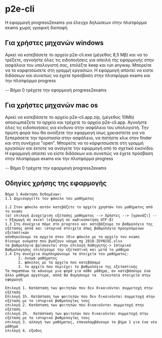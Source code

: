 # p2e-cli
Η εφαρμογή progress2exams για έλεγχο δηλώσεων στην πλατφόρμα exams χωρίς γραφική διεπαφή

## Για χρήστες μηχανών windows ##

Αρκεί να κατεβάσετε το αρχείο p2e-cli.exe (μέγεθος 8,5 Μβ) και να το τρέξετε, αγνοήστε όλες τις ειδοποιήσεις για απειλή της εφαρμογής στην ασφάλεια του υπολογιστή σας, επιλέξτε keep και run anyway. Μπορείτε να το καρφιτσώσετε στη γραμμή εργασιών.
Η εφαρμογή απαιτεί να είστε διδάσκων και συνεπώς να έχετε πρόσβαση στην πλατφόρμα exams και την πλατφόρμα progress

-- Βήμα 0 τρέχετε την εφαρμογή progress2exams

## Για χρήστες μηχανών mac os ##

Αρκεί να κατεβάσετε το αρχείο p2e-cli.app.zip, (μέγεθος 10Μb) αποσυμπιέζετε το αρχείο και τρέχετε το αρχείο p2e-cli.app. Αγνοήστε όλες τις ειδοποιήσεις για κίνδυνο στην ασφάλεια του υπολογιστή. Την πρώτη φορά που θα ανοίξετε την εφαρμογή ίσως χρειαστείτε για να ξεπεράσετε την προστασία στην ασφάλεια, να πατήστε <ctrl> κλικ στον  finder και στη συνέχεια "open". Μπορείτε να το καρφιτσώσετε στη γραμμή εργασιών και έκτοτε να ανοίγετε την εφαρμογή από το σχετικό εικονίδιο.
Η εφαρμογή απαιτεί να είστε διδάσκων και συνεπώς να έχετε πρόσβαση στην πλατφόρμα exams και την πλατφόρμα progress

-- Βήμα 0 τρέχετε την εφαρμογή progress2exams

## Οδηγίες χρήσης της εφαρμογής ##

    Βήμα 1 Ανάκτηση δεδομένων: 
    1.1 Δημιουργείτε τον φάκελο του μαθήματος 
    
    1.2 Στον φάκελο αυτόν κατεβάζετε το αρχείο χρηστών του μαθήματος από το exams
    (α) επιλογή Διαχείριση εξέτασης μαθήματος --> Χρήστες --> [γρανάζι] --> Εξαγωγή σε excel (εξαγωγή σε κωδικοποίηση UTF-8)  
    1.3 Στη συνέχεια πάμε στο progress και κατεβάζουμε το βαθμολόγιο της εξέτασης αλλά και ιστορικά στοιχεία όπως βαθμολόγια προηγούμενων εξεταστικών  
    αποθηκεύουμε τα αρχεία στον ίδιο φάκελο με το αρχείο του exams
    δίνουμε ονόματα που βγάζουν νόημα πχ 2018-ΙΟΥΝΙΟΣ.xlsx
    τα βαθμολόγια βρίσκονται στην επιλογή Καθηγητής-> Ιστορικό Βαθμολόγησης επιλέγουμε την εξεταστική και μετά το μάθημα
    1.4 Στη συνέχεια συμπληρώνουμε τα στοιχεία του μαθήματος:
          1. όνομα μαθήματος
          2. φάκελος με τα αρχεία που κατεβάσαμε
          3. το αρχείο που περιέχει το βαθμολόγιο της εξεταστικής
    Τα παραπάνω τα κάνουμε μια φορά για κάθε μάθημα, αν κατεβάσουμε ένα άλλο μάθημα αργότερα, απλά θα θυμήσουμε τα  τελευταία στοιχεία στην εφαρμογή  
    
    Επιλογή 1. Κατάσταση των φοιτητών που δεν δικαιούνται συμμετοχή στην εξέταση
    Επιλογή 1h. Κατάσταση των φοιτητών που δεν δικαιούνται συμμετοχή στην εξέταση με το ιστορικό βαθμολογίας τους
    επιλογή 2. Κατάσταση των φοιτητών που δικαιούνται συμμετοχή στην εξέταση
    επιλογή 2h.  Κατάσταση των φοιτητών που δικαιούνται συμμετοχή στην εξέταση με το ιστορικό βαθμολογίας τους
    επιλογή 3. αλλαγή των μαθήματος, επαναλαμβάνουμε το βήμα 1 για ένα νέο μάθημα
    επιλογή 4. έξοδος
